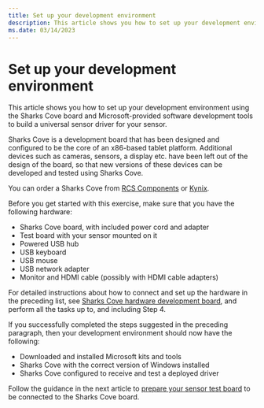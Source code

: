 ```yaml
---
title: Set up your development environment
description: This article shows you how to set up your development environment using the Sharks Cove board and Microsoft-provided software development tools to build a universal sensor driver for your sensor.
ms.date: 03/14/2023
---
```


# Set up your development environment

This article shows you how to set up your development environment using the Sharks Cove board and Microsoft-provided software development tools to build a universal sensor driver for your sensor.

Sharks Cove is a development board that has been designed and configured to be the core of an x86-based tablet platform. Additional devices such as cameras, sensors, a display etc. have been left out of the design of the board, so that new versions of these devices can be developed and tested using Sharks Cove.

You can order a Sharks Cove from [RCS Components](https://www.rcscomponents.com/SharksCove%20by%20CircuitCo) or [Kynix](https://www.kynix.com/Parts/3944717/999-0005112.html).

Before you get started with this exercise, make sure that you have the following hardware:

- Sharks Cove board, with included power cord and adapter
- Test board with your sensor mounted on it
- Powered USB hub
- USB keyboard
- USB mouse
- USB network adapter
- Monitor and HDMI cable (possibly with HDMI cable adapters)

For detailed instructions about how to connect and set up the hardware in the preceding list, see [Sharks Cove hardware development board](../gettingstarted/sharks-cove-hardware-development-board.md), and perform all the tasks up to, and including Step 4.

If you successfully completed the steps suggested in the preceding paragraph, then your development environment should now have the following:

- Downloaded and installed Microsoft kits and tools
- Sharks Cove with the correct version of Windows installed
- Sharks Cove configured to receive and test a deployed driver

Follow the guidance in the next article to [prepare your sensor test board](prepare-your-sensor-test-board.md) to be connected to the Sharks Cove board.

